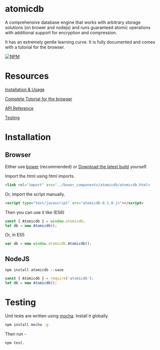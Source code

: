 # atomicdb
A comprehensive database engine that works with arbitrary storage solutions (on brower and nodejs) and runs guaranteed atomic operations with additional support for encryption and compression. 

It has an extremely gentle learning curve. It is fully documented and comes with a tutorial for the browser.

[![NPM](https://nodei.co/npm/atomicdb.png?compact=true)](https://npmjs.org/package/atomicdb)

# Resources

[Installation &amp; Usage](#installation)

[Complete Tutorial for the browser](docs/browser-tuotorial-1.md)

[API Reference](docs/api-index.md)

[Testing](#testing)

# Installation 

## Browser

Either use [bower](https://bower.io/) (recommended) or [Download the latest build](https://github.com/iShafayet/atomicdb/blob/master/dist/browser/atomicdb-0.1.8.js) yourself.

Import the html using html imports.
```html
<link rel="import" src="../bower_components/atomicdb/atomicdb.html>
```

Or, import the script manually.

```html
<script type="text/javascript" src="atomicdb-0.1.8.js"></script>
```

Then you can use it like (ES6)

```js
const { Atomicdb } = window.atomicdb;
let db = new Atomicdb();
```

Or, in ES5

```js
var db = new window.atomicdb.Atomicdb();
```

## NodeJS

```
npm install atomicdb --save
```

```js
const { Atomicdb } = require('atomicdb');
let db = new Atomicdb();
```

# Testing 

Unit tests are written using [mocha](https://mochajs.org/). Install it globally.

```sh
npm install mocha -g
```

Then run -

```sh
npm test.
```
